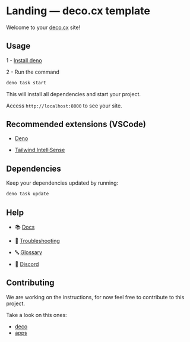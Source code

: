 # Landing — deco.cx template 

Welcome to your [deco.cx](https://deco.cx) site!

## Usage

1 - [Install deno](https://docs.deno.com/runtime/manual/getting_started/installation/)


2 - Run the command

```sh
deno task start
```

This will install all dependencies and start your project.

Access `http://localhost:8000` to see your site.

## Recommended extensions (VSCode)

- [Deno](https://marketplace.visualstudio.com/items?itemName=denoland.vscode-deno)

- [Tailwind IntelliSense](https://marketplace.visualstudio.com/items?itemName=bradlc.vscode-tailwindcss)

## Dependencies

Keep your dependencies updated by running:

```sh
deno task update
```

## Help

- 📚 [Docs](https://www.deco.cx/docs/en/overview)

- 🚨 [Troubleshooting](https://deco.cx/docs/en/reference/troubleshooting)

- 🔤 [Glossary](https://deco.cx/glossary)

- 👥 [Discord](https://deco.cx/discord)

## Contributing

We are working on the instructions, for now feel free to contribute to this project.

Take a look on this ones:
- [deco](https://github.com/deco-cx/deco/)
- [apps](https://github.com/deco-cx/apps/)

